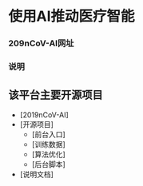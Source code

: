 # 使用AI推动医疗智能

### 209nCoV-AI网址 

### 说明




## 该平台主要开源项目
- [2019nCoV-AI]
- [开源项目]
    - [前台入口]
    - [训练数据]
    - [算法优化]
    - [后台脚本]
- [说明文档]
